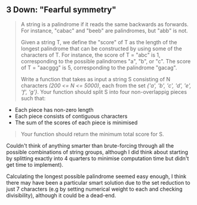 ## 3 Down: "Fearful symmetry"

>A string is a palindrome if it reads the same backwards as forwards. For instance, "cabac" and "beeb" are palindromes, but "abb" is not.
>
>Given a string T, we define the "score" of T as the length of the longest palindrome that can be constructed by using some of the characters of T. For instance, the score of T = "abc" is 1, corresponding to the possible palindromes "a", "b", or "c". The score of T = "aacggg" is 5, corresponding to the palindrome "gacag".
>
>Write a function that takes as input a string S consisting of N characters <i>(200 <= N <= 5000)</i>, each from the set <i>{'a', 'b', 'c', 'd', 'e', 'f', 'g'}</i>. Your function should split S into four non-overlappig pieces such that:
- Each piece has non-zero length
- Each piece consists of contiguous characters
- The sum of the scores of each piece is minimised
>
>Your function should return the minimum total score for S.

Couldn't think of anything smarter than brute-forcing through all the possible combinations of string groups, although I did think about starting by splitting exactly into 4 quarters to minimise computation time but didn't get time to implement).

Calculating the longest possible palindrome seemed easy enough, I think there may have been a particular smart solution due to the set reduction to just 7 characters (e.g by setting numerical weight to each and checking divisibility), although it could be a dead-end. 
